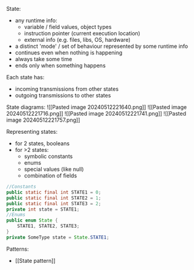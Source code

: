 State:
- any runtime info:
	- variable / field values, object types
	- instruction pointer (current execution location)
	- external info (e.g. files, libs, OS, hardware)
- a distinct 'mode' / set of behaviour represented by some runtime info
- continues even when nothing is happening
- always take some time
- ends only when something happens

Each state has:
- incoming transmissions from other states
- outgoing transmissions to other states

State diagrams:
![[Pasted image 20240512221640.png]]
![[Pasted image 20240512221716.png]]
![[Pasted image 20240512221741.png]]
![[Pasted image 20240512221757.png]]

Representing states:
- for 2 states, booleans
- for >2 states:
	- symbolic constants
	- enums
	- special values (like null)
	- combination of fields
```java
//Constants
public static final int STATE1 = 0;
public static final int STATE2 = 1;
public static final int STATE3 = 2;
private int state = STATE1;
//Enums
public enum State {
	STATE1, STATE2, STATE3;
}
private SomeType state = State.STATE1;
```

Patterns:
- [[State pattern]]